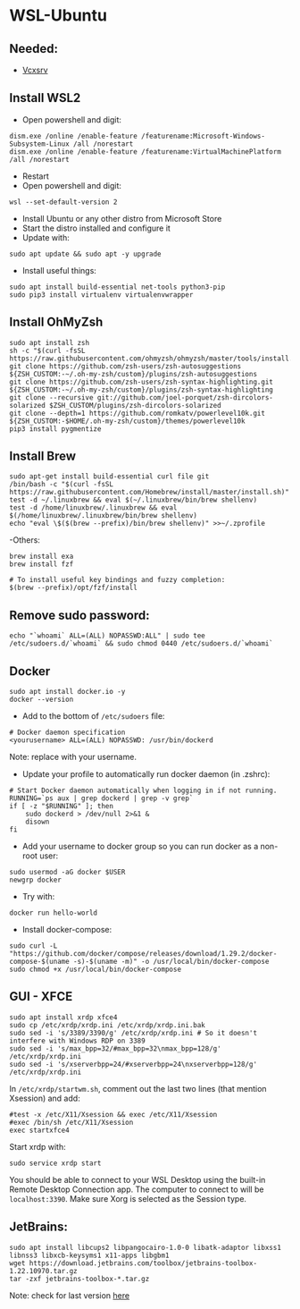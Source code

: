 # WSL-Ubuntu

## Needed:
- [Vcxsrv](https://sourceforge.net/projects/vcxsrv/)

## Install WSL2
- Open powershell and digit:
```
dism.exe /online /enable-feature /featurename:Microsoft-Windows-Subsystem-Linux /all /norestart
dism.exe /online /enable-feature /featurename:VirtualMachinePlatform /all /norestart
```
- Restart
- Open powershell and digit:
```
wsl --set-default-version 2
```
- Install Ubuntu or any other distro from Microsoft Store
- Start the distro installed and configure it
- Update with:
```
sudo apt update && sudo apt -y upgrade
```
- Install useful things:
```
sudo apt install build-essential net-tools python3-pip
sudo pip3 install virtualenv virtualenvwrapper
```

## Install OhMyZsh
```
sudo apt install zsh
sh -c "$(curl -fsSL https://raw.githubusercontent.com/ohmyzsh/ohmyzsh/master/tools/install.sh)"
git clone https://github.com/zsh-users/zsh-autosuggestions ${ZSH_CUSTOM:-~/.oh-my-zsh/custom}/plugins/zsh-autosuggestions
git clone https://github.com/zsh-users/zsh-syntax-highlighting.git ${ZSH_CUSTOM:-~/.oh-my-zsh/custom}/plugins/zsh-syntax-highlighting
git clone --recursive git://github.com/joel-porquet/zsh-dircolors-solarized $ZSH_CUSTOM/plugins/zsh-dircolors-solarized
git clone --depth=1 https://github.com/romkatv/powerlevel10k.git ${ZSH_CUSTOM:-$HOME/.oh-my-zsh/custom}/themes/powerlevel10k
pip3 install pygmentize
```

## Install Brew
```
sudo apt-get install build-essential curl file git
/bin/bash -c "$(curl -fsSL https://raw.githubusercontent.com/Homebrew/install/master/install.sh)"
test -d ~/.linuxbrew && eval $(~/.linuxbrew/bin/brew shellenv)
test -d /home/linuxbrew/.linuxbrew && eval $(/home/linuxbrew/.linuxbrew/bin/brew shellenv)
echo "eval \$($(brew --prefix)/bin/brew shellenv)" >>~/.zprofile
```
-Others:
```
brew install exa
brew install fzf

# To install useful key bindings and fuzzy completion:
$(brew --prefix)/opt/fzf/install
```

## Remove sudo password:
```
echo "`whoami` ALL=(ALL) NOPASSWD:ALL" | sudo tee /etc/sudoers.d/`whoami` && sudo chmod 0440 /etc/sudoers.d/`whoami`
```

## Docker
```
sudo apt install docker.io -y
docker --version
```
- Add to the bottom of `/etc/sudoers` file:
```
# Docker daemon specification
<yourusername> ALL=(ALL) NOPASSWD: /usr/bin/dockerd
```
Note: replace <yourusername> with your username.
- Update your profile to automatically run docker daemon (in .zshrc):
```
# Start Docker daemon automatically when logging in if not running.
RUNNING=`ps aux | grep dockerd | grep -v grep`
if [ -z "$RUNNING" ]; then
    sudo dockerd > /dev/null 2>&1 &
    disown
fi
```
- Add your username to docker group so you can run docker as a non-root user:
```
sudo usermod -aG docker $USER
newgrp docker
```
- Try with:
```
docker run hello-world
```
- Install docker-compose:
```
sudo curl -L "https://github.com/docker/compose/releases/download/1.29.2/docker-compose-$(uname -s)-$(uname -m)" -o /usr/local/bin/docker-compose
sudo chmod +x /usr/local/bin/docker-compose
```
  
## GUI - XFCE
```
sudo apt install xrdp xfce4
sudo cp /etc/xrdp/xrdp.ini /etc/xrdp/xrdp.ini.bak
sudo sed -i 's/3389/3390/g' /etc/xrdp/xrdp.ini # So it doesn't interfere with Windows RDP on 3389
sudo sed -i 's/max_bpp=32/#max_bpp=32\nmax_bpp=128/g' /etc/xrdp/xrdp.ini
sudo sed -i 's/xserverbpp=24/#xserverbpp=24\nxserverbpp=128/g' /etc/xrdp/xrdp.ini
```
In `/etc/xrdp/startwm.sh`, comment out the last two lines (that mention Xsession) and add:
```
#test -x /etc/X11/Xsession && exec /etc/X11/Xsession
#exec /bin/sh /etc/X11/Xsession
exec startxfce4
```
Start xrdp with:
```
sudo service xrdp start
```
You should be able to connect to your WSL Desktop using the built-in Remote Desktop Connection app. The computer to connect to will be `localhost:3390`. Make sure Xorg is selected as the Session type.

## JetBrains:
```
sudo apt install libcups2 libpangocairo-1.0-0 libatk-adaptor libxss1 libnss3 libxcb-keysyms1 x11-apps libgbm1
wget https://download.jetbrains.com/toolbox/jetbrains-toolbox-1.22.10970.tar.gz
tar -zxf jetbrains-toolbox-*.tar.gz
```
Note: check for last version [here](https://www.jetbrains.com/toolbox-app/download/download-thanks.html?platform=linux)
